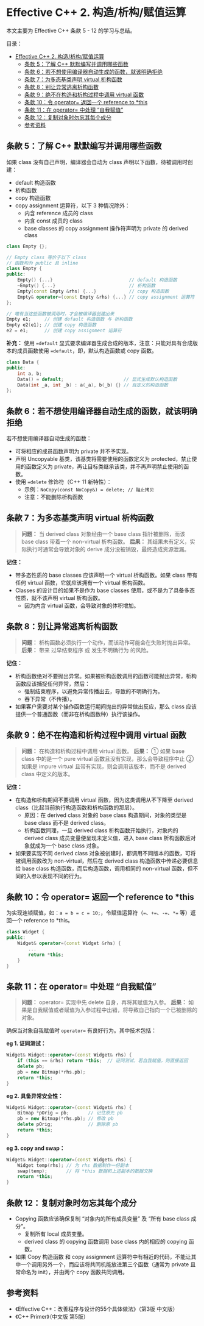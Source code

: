 # Effective C++ 2. 构造/析构/赋值运算

本文主要为 Effective C++ 条款 5 - 12 的学习与总结。

目录：

- [Effective C++ 2. 构造/析构/赋值运算](#effective-c-2-构造析构赋值运算)
  - [条款 5：了解 C++ 默默编写并调用哪些函数](#条款-5了解-c-默默编写并调用哪些函数)
  - [条款 6：若不想使用编译器自动生成的函数，就该明确拒绝](#条款-6若不想使用编译器自动生成的函数就该明确拒绝)
  - [条款 7：为多态基类声明 virtual 析构函数](#条款-7为多态基类声明-virtual-析构函数)
  - [条款 8：别让异常逃离析构函数](#条款-8别让异常逃离析构函数)
  - [条款 9：绝不在构造和析构过程中调用 virtual 函数](#条款-9绝不在构造和析构过程中调用-virtual-函数)
  - [条款 10：令 operator= 返回一个 reference to *this](#条款-10令-operator-返回一个-reference-to-this)
  - [条款 11：在 operator= 中处理 “自我赋值”](#条款-11在-operator-中处理-自我赋值)
  - [条款 12：复制对象时勿忘其每个成分](#条款-12复制对象时勿忘其每个成分)
  - [参考资料](#参考资料)

## 条款 5：了解 C++ 默默编写并调用哪些函数

如果 class 没有自己声明，编译器会自动为 class 声明以下函数，待被调用时创建：

* default 构造函数
* 析构函数
* copy 构造函数
* copy assignment 运算符，以下 3 种情况除外：
  * 内含 reference 成员的 class
  * 内含 const 成员的 class
  * base classes 的 copy assignment 操作符声明为 private 的 derived class

```C++
class Empty {};

// Empty class 等价于以下 class
// 函数均为 public 且 inline
class Empty {
public:
    Empty() {...}                            // default 构造函数
    ~Empty() {...}                           // 析构函数
    Empty(const Empty &rhs) {...}            // copy 构造函数
    Empty& operator=(const Empty &rhs) {...} // copy assignment 运算符
};

// 唯有当这些函数被调用时，才会被编译器创建出来
Empty e1;     // 创建 default 构造函数 与 析构函数
Empty e2(e1); // 创建 copy 构造函数
e2 = e1;      // 创建 copy assignment 运算符
```

**补充：** 使用 `=default` 显式要求编译器生成合成的版本，注意：只能对具有合成版本的成员函数使用 `=default`，即，默认构造函数或 copy 函数。

```C++
class Data {
public:
    int a, b;
    Data() = default;                      // 显式生成默认构造函数
    Data(int _a, int _b) : a(_a), b(_b) {} // 自定义的构造函数
};
```

## 条款 6：若不想使用编译器自动生成的函数，就该明确拒绝

若不想使用编译器自动生成的函数：

* 可将相应的成员函数声明为 private 并不予实现。
* 声明 Uncopyable 基类，该基类将需要使用的函数定义为 protected，禁止使用的函数定义为 private，再让目标类继承该类，并不再声明禁止使用的函数。
* 使用 `=delete` 修饰符（C++ 11 新特性）：
  * 示例：`NoCopy(const NoCopy&) = delete; // 阻止拷贝`
  * 注意：不能删除析构函数

## 条款 7：为多态基类声明 virtual 析构函数

> **问题：** 当 derived class 对象经由一个 base class 指针被删除，而该 base class 带着一个 non-virtual 析构函数。
> **后果：** 其结果未有定义，实际执行时通常会导致对象的 derive 成分没被销毁，最终造成资源泄漏。

**记住：**

* 带多态性质的 base classes 应该声明一个 virtual 析构函数。如果 class 带有任何 virtual 函数，它就应该拥有一个 virtual 析构函数。
* Classes 的设计目的如果不是作为 base classes 使用，或不是为了具备多态性质，就不该声明 virtual 析构函数。
  * 因为内含 virtual 函数，会导致对象的体积增加。

## 条款 8：别让异常逃离析构函数

> **问题：** 析构函数必须执行一个动作，而该动作可能会在失败时抛出异常。
> **后果：** 带来 过早结束程序 或 发生不明确行为 的风险。

**记住：**

* 析构函数绝对不要抛出异常。如果被析构函数调用的函数可能抛出异常，析构函数应该捕捉任何异常，然后：
  * 强制结束程序，以避免异常传播出去，导致的不明确行为。
  * 吞下异常（不传播）。
* 如果客户需要对某个操作函数运行期间抛出的异常做出反应，那么 class 应该提供一个普通函数（而非在析构函数种）执行该操作。

## 条款 9：绝不在构造和析构过程中调用 virtual 函数

> **问题：** 在构造和析构过程中调用 virtual 函数。
> **后果：** ① 如果 base class 中的是一个 pure virtual 函数且没有实现，那么会导致程序中止 ② 如果是 impure virtual 且带有实现，则会调用该版本，而不是 derived class 中定义的版本。

**记住：**

* 在构造和析构期间不要调用 virtual 函数，因为这类调用从不下降至 derived class（比起当前执行构造函数和析构函数的那层）。
  * 原因：在 derived class 对象的 base class 构造期间，对象的类型是 base class 而不是 derived class。
  * 析构函数同理，一旦 derived class 析构函数开始执行，对象内的 derived class 成员变量便呈现未定义值，进入 base class 析构函数后对象就成为一个 base class 对象。
* 如果要实现不同 derived class 对象被创建时，都调用不同版本的函数，可将被调用函数改为 non-virtual，然后在 derived class 构造函数中传递必要信息给 base class 构造函数，而后构造函数，调用相同的 non-virtual 函数，但不同的入参以表现不同的行为。

## 条款 10：令 operator= 返回一个 reference to *this

为实现连锁赋值，如：`a = b = c = 10;`，令赋值运算符（`=`、`+=`、`-=`、`*=` 等）返回一个 reference to *this。

```C++
class Widget {
public:
    Widget& operator=(const Widget &rhs) {
        ...
        return *this;
    }
}
```

## 条款 11：在 operator= 中处理 “自我赋值”

> **问题：** operator= 实现中先 delete 自身，再将其赋值为入参。
> **后果：** 如果是自我赋值或者赋值为入参过程中出错，将导致自己指向一个已被删除的对象。

确保当对象自我赋值时 `operator=` 有良好行为。其中技术包括：

**eg 1. 证同测试：**

```C++
Widget& Widget::operator=(const Widget& rhs) {
    if (this == &rhs) return *this;  // 证同测试，若自我赋值，则直接返回
    delete pb;
    pb = new Bitmap(*rhs.pb);
    return *this;
}
```

**eg 2. 具备异常安全性：**

```C++
Widget& Widget::operator=(const Widget& rhs) {
    Bitmap *pOrig = pb;       // 记住原先 pb
    pb = new Bitmap(*rhs.pb); // 修改 pb
    delete pOrig;             // 删除原 pb
    return *this;
}
```

**eg 3. copy and swap：**

```C++
Widget& Widget::operator=(const Widget& rhs) {
    Widget temp(rhs); // 为 rhs 数据制作一份副本
    swap(temp);       // 将 *this 数据和上述副本的数据交换
    return *this;
}
```

## 条款 12：复制对象时勿忘其每个成分

* Copying 函数应该确保复制 “对象内的所有成员变量” 及 “所有 base class 成分”。
  * 复制所有 local 成员变量。
  * derived class 的 copying 函数调用 base class 内的相应的 copying 函数。
* 如果 Copy 构造函数 和 copy assignment 运算符中有相近的代码，不能让其中一个调用另外一个，而应该将共同机能放进第三个函数（通常为 private 且常命名为 init），并由两个 copy 函数共同调用。

## 参考资料

* 《Effective C++：改善程序与设计的55个具体做法》（第3版 中文版）
* 《C++ Primer》（中文版 第5版）
